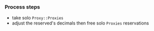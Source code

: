 ### Process steps
- take solo `Proxy::Proxies`
- adjust the reserved's decimals then free solo `Proxies` reservations
